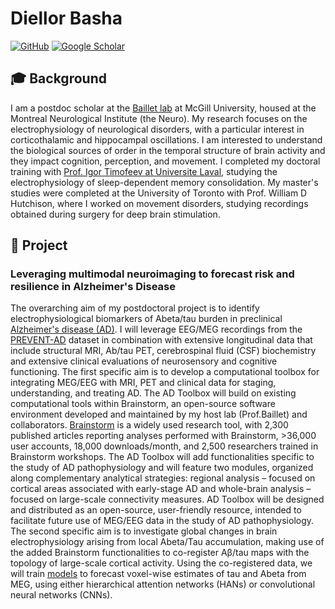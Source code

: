 # Diellor Basha 
[![GitHub](https://img.icons8.com/fluent/48/000000/github.png)](https://github.com/DiellorBasha) [![Google Scholar](https://img.icons8.com/color/48/000000/google-scholar.png)](https://scholar.google.com/citations?user=4LUXFmYAAAAJ)

## 🎓 Background

I am a postdoc scholar at the [Baillet lab](https://www.neurospeed-bailletlab.org/) at McGill University, housed at the Montreal Neurological Institute (the Neuro). My research focuses on the electrophysiology of neurological disorders, with a particular interest in corticothalamic and hippocampal oscillations. I am interested to understand the biological sources of order in the temporal structure of brain activity and they impact cognition, perception, and movement. I completed my doctoral training with [Prof. Igor Timofeev at Universite Laval](https://cervo.ulaval.ca/pages_perso_chercheurs/timofeev_i/index.html), studying the electrophysiology of sleep-dependent memory consolidation. My master's studies were completed at the University of Toronto with Prof. William D Hutchison, where I worked on movement disorders, studying recordings obtained during surgery for deep brain stimulation.

## 📝 Project

### Leveraging multimodal neuroimaging to forecast risk and resilience in Alzheimer's Disease 
The overarching aim of my postdoctoral project is to identify electrophysiological biomarkers of Abeta/tau burden in preclinical [Alzheimer's disease (AD)](alzheimers.md). I will leverage EEG/MEG recordings from the [PREVENT-AD](prevent-ad.md) dataset in combination with extensive longitudinal data that include structural MRI, Ab/tau PET, cerebrospinal fluid (CSF) biochemistry and extensive clinical evaluations of neurosensory and cognitive functioning.
The first specific aim is to develop a computational toolbox for integrating MEG/EEG with MRI, PET and clinical data for staging, understanding, and treating AD. The AD Toolbox will build on existing computational tools within Brainstorm, an open-source software environment developed and maintained by my host lab (Prof.Baillet) and collaborators. [Brainstorm](https://neuroimage.usc.edu/brainstorm/Introduction) is a widely used research tool, with 2,300 published articles reporting analyses performed with Brainstorm, >36,000 user accounts, 18,000 downloads/month, and 2,500 researchers trained in Brainstorm workshops. The AD Toolbox will add functionalities specific to the study of AD pathophysiology and will feature two modules, organized along complementary analytical strategies: regional analysis – focused on cortical areas associated with early-stage AD and whole-brain analysis – focused on large-scale connectivity measures. AD Toolbox will be designed and distributed as an open-source, user-friendly resource, intended to facilitate future use of MEG/EEG data in the study of AD pathophysiology. The second specific aim is to investigate global changes in brain electrophysiology arising from local Abeta/Tau accumulation, making use of the added Brainstorm functionalities to co-register Aβ/tau maps with the topology of large-scale cortical activity. Using the co-registered data, we will train [models](./deep-learning.md) to forecast voxel-wise estimates of tau and Abeta from MEG, using either hierarchical attention networks (HANs) or convolutional neural networks (CNNs).
